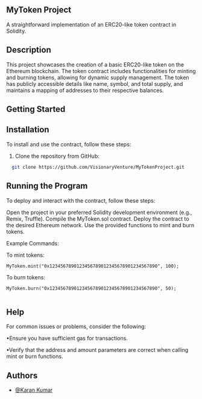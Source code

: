 
## MyToken Project

A straightforward implementation of an ERC20-like token contract in Solidity.




## Description
This project showcases the creation of a basic ERC20-like token on the Ethereum blockchain. The token contract includes functionalities for minting and burning tokens, allowing for dynamic supply management. The token has publicly accessible details like name, symbol, and total supply, and maintains a mapping of addresses to their respective balances.
## Getting Started
## Installation

To install and use the contract, follow these steps:
1. Clone the repository from GitHub:

```bash
  git clone https://github.com/VisionaryVenture/MyTokenProject.git
```
    
## Running the Program
To deploy and interact with the contract, follow these steps:

Open the project in your preferred Solidity development environment (e.g., Remix, Truffle).
Compile the MyToken.sol contract.
Deploy the contract to the desired Ethereum network.
Use the provided functions to mint and burn tokens.

Example Commands:

To mint tokens:
```solidity
MyToken.mint("0x1234567890123456789012345678901234567890", 100);

```
To burn tokens:
```solidity
MyToken.burn("0x1234567890123456789012345678901234567890", 50);


```
## Help
For common issues or problems, consider the following:

•Ensure you have sufficient gas for transactions.

•Verify that the address and amount parameters are correct when calling mint or burn functions.
## Authors

- [@Karan Kumar](https://github.com/VisionaryVenture/)


